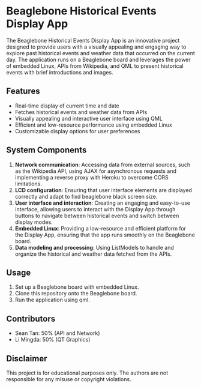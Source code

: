 # Beaglebone Historical Events Display App

The Beaglebone Historical Events Display App is an innovative project designed to provide users with a visually appealing and engaging way to explore past historical events and weather data that occurred on the current day. The application runs on a Beaglebone board and leverages the power of embedded Linux, APIs from Wikipedia, and QML to present historical events with brief introductions and images.

## Features

- Real-time display of current time and date
- Fetches historical events and weather data from APIs
- Visually appealing and interactive user interface using QML
- Efficient and low-resource performance using embedded Linux
- Customizable display options for user preferences

## System Components

1. **Network communication**: Accessing data from external sources, such as the Wikipedia API, using AJAX for asynchronous requests and implementing a reverse proxy with Heroku to overcome CORS limitations.
2. **LCD configuration**: Ensuring that user interface elements are displayed correctly and adapt to fixd beaglebone black screen size.
3. **User interface and interaction**: Creating an engaging and easy-to-use interface, allowing users to interact with the Display App through buttons to navigate between historical events and switch between display modes.
4. **Embedded Linux**: Providing a low-resource and efficient platform for the Display App, ensuring that the app runs smoothly on the Beaglebone board.
5. **Data modeling and processing**: Using ListModels to handle and organize the historical and weather data fetched from the APIs.

## Usage

1. Set up a Beaglebone board with embedded Linux.
2. Clone this repository onto the Beaglebone board.
3. Run the application using qml.

## Contributors

- Sean Tan: 50% (API and Network)
- Li Mingda: 50% (QT Graphics)


## Disclaimer

This project is for educational purposes only. The authors are not responsible for any misuse or copyright violations.

